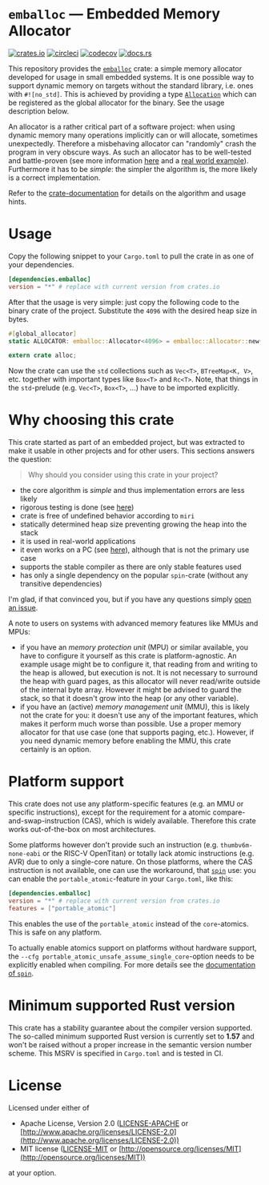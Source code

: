 # `emballoc` — Embedded Memory Allocator

[![crates.io](https://img.shields.io/crates/v/emballoc)](https://crates.io/crates/emballoc)
[![circleci](https://img.shields.io/circleci/build/github/jfrimmel/emballoc)](https://app.circleci.com/pipelines/github/jfrimmel/emballoc)
[![codecov](https://codecov.io/gh/jfrimmel/emballoc/branch/main/graph/badge.svg?token=XU4EG0HGRP)](https://codecov.io/gh/jfrimmel/emballoc)
[![docs.rs](https://img.shields.io/docsrs/emballoc)](https://docs.rs/emballoc)

This repository provides the [`emballoc`](https://crates.io/crates/emballoc) crate: a simple memory allocator developed for usage in small embedded systems.
It is one possible way to support dynamic memory on targets without the standard library, i.e. ones with `#![no_std]`.
This is achieved by providing a type [`Allocation`](https://docs.rs/emballoc/*/emballoc/struct.Allocator.html) which can be registered as the global allocator for the binary.
See the usage description below.

An allocator is a rather critical part of a software project:
when using dynamic memory many operations implicitly can or will allocate, sometimes unexpectedly.
Therefore a misbehaving allocator can "randomly" crash the program in very obscure ways.
As such an allocator has to be well-tested and battle-proven (see more information [here][docu-testing] and a [real world example][gist_hosted-test]).
Furthermore it has to be _simple_: the simpler the algorithm is, the more likely is a correct implementation.

Refer to the [crate-documentation](https://docs.rs/emballoc/) for details on the algorithm and usage hints.

# Usage

Copy the following snippet to your `Cargo.toml` to pull the crate in as one of your dependencies.

```toml
[dependencies.emballoc]
version = "*" # replace with current version from crates.io
```

After that the usage is very simple: just copy the following code to the binary crate of the project.
Substitute the `4096` with the desired heap size in bytes.

```rust
#[global_allocator]
static ALLOCATOR: emballoc::Allocator<4096> = emballoc::Allocator::new();

extern crate alloc;
```

Now the crate can use the `std` collections such as `Vec<T>`, `BTreeMap<K, V>`, etc. together with important types like `Box<T>` and `Rc<T>`.
Note, that things in the `std`-prelude (e.g. `Vec<T>`, `Box<T>`, ...) have to be imported explicitly.

# Why choosing this crate

This crate started as part of an embedded project, but was extracted to make it usable in other projects and for other users.
This sections answers the question:

> Why should you consider using this crate in your project?

- the core algorithm is _simple_ and thus implementation errors are less likely
- rigorous testing is done (see [here][docu-testing])
- crate is free of undefined behavior according to `miri`
- statically determined heap size preventing growing the heap into the stack
- it is used in real-world applications
- it even works on a PC (see [here][gist_hosted-test]), although that is not the primary use case
- supports the stable compiler as there are only stable features used
- has only a single dependency on the popular `spin`-crate (without any transitive dependencies)

I'm glad, if that convinced you, but if you have any questions simply [open an issue](https://github.com/jfrimmel/emballoc/issues/new/choose).

A note to users on systems with advanced memory features like MMUs and MPUs:

- if you have an _memory protection unit_ (MPU) or similar available, you have to configure it yourself as this crate is platform-agnostic.
  An example usage might be to configure it, that reading from and writing to the heap is allowed, but execution is not.
  It is not necessary to surround the heap with guard pages, as this allocator will never read/write outside of the internal byte array.
  However it might be advised to guard the stack, so that it doesn't grow into the heap (or any other variable).
- if you have an (active) _memory management unit_ (MMU), this is likely not the crate for you: it doesn't use any of the important features, which makes it perform much worse than possible.
  Use a proper memory allocator for that use case (one that supports paging, etc.).
  However, if you need dynamic memory before enabling the MMU, this crate certainly is an option.

# Platform support

This crate does not use any platform-specific features (e.g. an MMU or specific instructions), except for the requirement for a atomic compare-and-swap-instruction (CAS), which is widely available.
Therefore this crate works out-of-the-box on most architectures.

Some platforms however don't provide such an instruction (e.g. `thumbv6m-none-eabi` or the RISC-V OpenTitan) or totally lack atomic instructions (e.g. AVR) due to only a single-core nature.
On those platforms, where the CAS instruction is not available, one can use the workaround, that [`spin`][spin-docs] use: you can enable the `portable_atomic`-feature in your `Cargo.toml`, like this:
```toml
[dependencies.emballoc]
version = "*" # replace with current version from crates.io
features = ["portable_atomic"]
```
This enables the use of the `portable_atomic` instead of the `core`-atomics.
This is safe on any platform.

To actually enable atomics support on platforms without hardware support, the `--cfg portable_atomic_unsafe_assume_single_core`-option needs to be explicitly enabled when compiling.
For more details see the [documentation of `spin`][spin-docs].

# Minimum supported Rust version

This crate has a stability guarantee about the compiler version supported.
The so-called minimum supported Rust version is currently set to **1.57** and won't be raised without a proper increase in the semantic version number scheme.
This MSRV is specified in `Cargo.toml` and is tested in CI.

# License

Licensed under either of

- Apache License, Version 2.0 ([LICENSE-APACHE](LICENSE-APACHE) or [http://www.apache.org/licenses/LICENSE-2.0](http://www.apache.org/licenses/LICENSE-2.0))
- MIT license ([LICENSE-MIT](LICENSE-MIT) or [http://opensource.org/licenses/MIT](http://opensource.org/licenses/MIT))

at your option.

[docu-testing]: https://docs.rs/emballoc/latest/emballoc/#testing
[gist_hosted-test]: https://gist.github.com/jfrimmel/61943f9879adfbe760a78efa17a0ecaa
[spin-docs]: https://crates.io/crates/spin#Feature_flags
